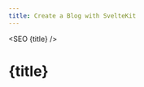 ```yaml
---
title: Create a Blog with SvelteKit
---
```


<script>
    import SEO from '$lib/SEO.svelte'
</script>

<SEO {title} />

# {title}
